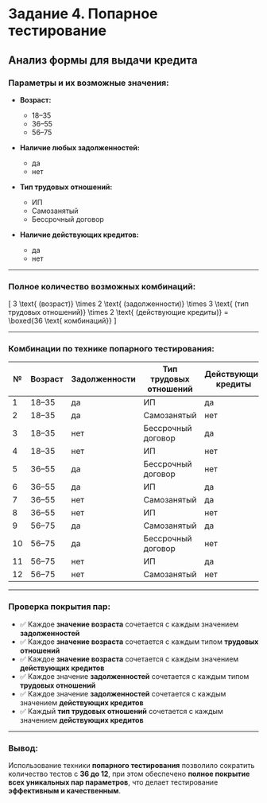 # Задание 4. Попарное тестирование  
## Анализ формы для выдачи кредита

### Параметры и их возможные значения:

- **Возраст:**
  - 18–35
  - 36–55
  - 56–75

- **Наличие любых задолженностей:**
  - да
  - нет

- **Тип трудовых отношений:**
  - ИП
  - Самозанятый
  - Бессрочный договор

- **Наличие действующих кредитов:**
  - да
  - нет

---

### Полное количество возможных комбинаций:

\[
3 \text{ (возраст)} \times 2 \text{ (задолженности)} \times 3 \text{ (тип трудовых отношений)} \times 2 \text{ (действующие кредиты)} = \boxed{36 \text{ комбинаций}}
\]

---

### Комбинации по технике попарного тестирования:

| №  | Возраст  | Задолженности | Тип трудовых отношений | Действующие кредиты |
|----|----------|----------------|--------------------------|----------------------|
| 1  | 18–35    | да             | ИП                       | да                   |
| 2  | 18–35    | да             | Самозанятый              | нет                  |
| 3  | 18–35    | нет            | Бессрочный договор       | да                   |
| 4  | 18–35    | нет            | ИП                       | нет                  |
| 5  | 36–55    | да             | Бессрочный договор       | нет                  |
| 6  | 36–55    | да             | ИП                       | да                   |
| 7  | 36–55    | нет            | Самозанятый              | да                   |
| 8  | 36–55    | нет            | ИП                       | нет                  |
| 9  | 56–75    | да             | Самозанятый              | да                   |
| 10 | 56–75    | да             | Бессрочный договор       | нет                  |
| 11 | 56–75    | нет            | ИП                       | да                   |
| 12 | 56–75    | нет            | Самозанятый              | нет                  |

---

### Проверка покрытия пар:

- ✅ Каждое **значение возраста** сочетается с каждым значением **задолженностей**  
- ✅ Каждое **значение возраста** сочетается с каждым типом **трудовых отношений**  
- ✅ Каждое **значение возраста** сочетается с каждым значением **действующих кредитов**  
- ✅ Каждое значение **задолженностей** сочетается с каждым типом **трудовых отношений**  
- ✅ Каждое значение **задолженностей** сочетается с каждым значением **действующих кредитов**  
- ✅ Каждый **тип трудовых отношений** сочетается с каждым значением **действующих кредитов**

---

### Вывод:

Использование техники **попарного тестирования** позволило сократить количество тестов с **36 до 12**, при этом обеспечено **полное покрытие всех уникальных пар параметров**, что делает тестирование **эффективным и качественным**.